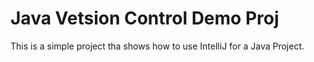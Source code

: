 # Java Vetsion Control Demo Proj

This is a simple project tha shows how to use IntelliJ for a Java Project.